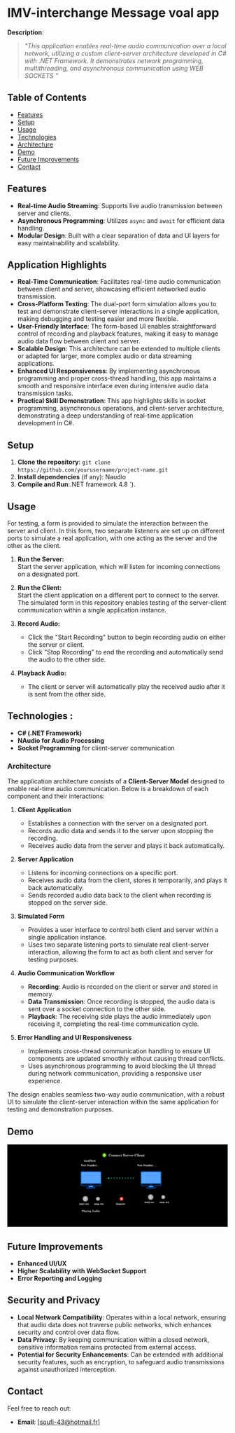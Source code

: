 # IMV-interchange Message voal app 

**Description**: 

> _"This application enables real-time audio communication over a local network, utilizing a custom client-server architecture developed in C# with .NET Framework. It demonstrates
> network programming, multithreading, and asynchronous communication using WEB SOCKETS "_

## Table of Contents

- [Features](#features)
- [Setup](#setup)
- [Usage](#usage)
- [Technologies](#technologies)
- [Architecture](#architecture)
- [Demo](#demo)
- [Future Improvements](#future-improvements)
- [Contact](#contact)

## Features
- **Real-time Audio Streaming**: Supports live audio transmission between server and clients.
- **Asynchronous Programming**: Utilizes `async` and `await` for efficient data handling.
- **Modular Design**: Built with a clear separation of data and UI layers for easy maintainability and scalability.

## Application Highlights

- **Real-Time Communication**: Facilitates real-time audio communication between client and server, showcasing efficient networked audio transmission.
- **Cross-Platform Testing**: The dual-port form simulation allows you to test and demonstrate client-server interactions in a single application, making debugging and testing easier and more flexible.
- **User-Friendly Interface**: The form-based UI enables straightforward control of recording and playback features, making it easy to manage audio data flow between client and server.
- **Scalable Design**: This architecture can be extended to multiple clients or adapted for larger, more complex audio or data streaming applications.
- **Enhanced UI Responsiveness**: By implementing asynchronous programming and proper cross-thread handling, this app maintains a smooth and responsive interface even during intensive audio data transmission tasks.
- **Practical Skill Demonstration**: This app highlights skills in socket programming, asynchronous operations, and client-server architecture, demonstrating a deep understanding of real-time application development in C#.

## Setup
1. **Clone the repository**: `git clone https://github.com/yourusername/project-name.git`
2. **Install dependencies** (if any): Naudio 
3. **Compile and Run**:.NET framework 4.8 `).

## Usage


For testing, a form is provided to simulate the interaction between the server and client. In this form, two separate listeners are set up on different ports to simulate a real 
application, with one acting as the server and the other as the client.


1. **Run the Server:**  
   Start the server application, which will listen for incoming connections on a designated port.

2. **Run the Client:**  
   Start the client application on a different port to connect to the server. The simulated form in this repository enables testing of the server-client communication within a single application instance.

3. **Record Audio:**
   - Click the "Start Recording" button to begin recording audio on either the server or client.
   - Click "Stop Recording" to end the recording and automatically send the audio to the other side.

4. **Playback Audio:**
   - The client or server will automatically play the received audio after it is sent from the other side.

## Technologies : 
- **C# (.NET Framework)**
- **NAudio for Audio Processing**
- **Socket Programming** for client-server communication

### Architecture

The application architecture consists of a **Client-Server Model** designed to enable real-time audio communication. Below is a breakdown of each component and their interactions:

1. **Client Application**
   - Establishes a connection with the server on a designated port.
   - Records audio data and sends it to the server upon stopping the recording.
   - Receives audio data from the server and plays it back automatically.

2. **Server Application**
   - Listens for incoming connections on a specific port.
   - Receives audio data from the client, stores it temporarily, and plays it back automatically.
   - Sends recorded audio data back to the client when recording is stopped on the server side.

3. **Simulated Form**
   - Provides a user interface to control both client and server within a single application instance.
   - Uses two separate listening ports to simulate real client-server interaction, allowing the form to act as both client and server for testing purposes.

4. **Audio Communication Workflow**
   - **Recording**: Audio is recorded on the client or server and stored in memory.
   - **Data Transmission**: Once recording is stopped, the audio data is sent over a socket connection to the other side.
   - **Playback**: The receiving side plays the audio immediately upon receiving it, completing the real-time communication cycle.

5. **Error Handling and UI Responsiveness**
   - Implements cross-thread communication handling to ensure UI components are updated smoothly without causing thread conflicts.
   - Uses asynchronous programming to avoid blocking the UI thread during network communication, providing a responsive user experience.

The design enables seamless two-way audio communication, with a robust UI to simulate the client-server interaction within the same application for testing and demonstration purposes.


## Demo
![Screenshot](IMV(Interchange_Message_Vocal)App/Resources/demo.png)

## Future Improvements
- **Enhanced UI/UX**
- **Higher Scalability with WebSocket Support**
- **Error Reporting and Logging**

## Security and Privacy

- **Local Network Compatibility**: Operates within a local network, ensuring that audio data does not traverse public networks, which enhances security and control over data flow.
- **Data Privacy**: By keeping communication within a closed network, sensitive information remains protected from external access.
- **Potential for Security Enhancements**: Can be extended with additional security features, such as encryption, to safeguard audio transmissions against unauthorized interception.


## Contact

Feel free to reach out:

- **Email**: [soufi-43@hotmail.fr]
